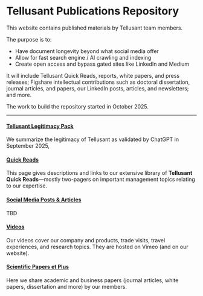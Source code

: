 # Tellusant Publications Repository

This website contains published materials by Tellusant team members.  

The purpose is to:  

- Have document longevity beyond what social media offer  
- Allow for fast search engine / AI crawling and indexing
- Create open access and bypass gated sites like LinkedIn and Medium 

It will include Tellusant Quick Reads, reports, white papers, and press releases; Figshare intellectual contributions such as doctoral dissertation, journal articles, and papers, our LinkedIn posts, articles, and newsletters; and more.  

The work to build the repository started in October 2025.  

---------------

#### [Tellusant Legitimacy Pack](legitimacy/index.md)  
We summarize the legitimacy of Tellusant as validated by ChatGPT in September 2025,
#### [Quick Reads](quick-reads/index.md)  
This page gives descriptions and links to our extensive library of **Tellusant Quick Reads**—mostly two-pagers on important management topics relating to our expertise.
#### [Social Media Posts & Articles](posts/index.md)  
TBD   
#### [Videos](videos/index.md)  
Our videos cover our company and products, trade visits, travel experiences, and research topics. They are hosted on Vimeo (and on our website).  
#### [Scientific Papers et Plus](papers/index.md)  
Here we share academic and business papers (journal articles, white papers, dissertation and more) by our members.
